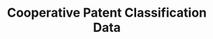 ---
bigquery: https://console.cloud.google.com/bigquery?p=patents-public-data&d=cpc&page=dataset
citation: '“Cooperative Patent Classification” by the EPO and USPTO, for public use. '
contributors: EPO, USPTO
cost: None
description: Cooperative Patent Classification Data contains the scheme and definitions
  of the Cooperative Patent Classification system for classifying patent documents.
  The CPC is the result of a partnership between the EPO and the USPTO in their joint
  effort to develop a common, internationally compatible classification system for
  technical documents, in particular patent publications, which will be used by both
  offices in the patent granting process
documentation: https://www.cooperativepatentclassification.org/cpcSchemeAndDefinitions
last_edit: 04/06/2022, 07:53:58
location: https://www.cooperativepatentclassification.org/index
maintained_by: USPTO, EPO
schema_fields:
- date_revised
- residualReferences
- title_full
- notAllocatable
- parents
- breakdown_code
- informativeReferences
- applicationReferences
- child_groups
- sizeCache
- additional_only
- application_references
- breakdownCode
- titleFull
- glossary
- dateRevised
- ipc_concordant
- childGroups
- ipcConcordant
- residual_references
- limiting_references
- title_part
- status
- limitingReferences
- titlePart
- level
- synonyms
- definition
- symbol
- children
- informative_references
- not_allocatable
shortname: cooperative_patent_classification
tags:
- patents
- science
title: Cooperative Patent Classification Data
uuid: 984374a7-16e9-4b35-9445-458daceb01bf
---